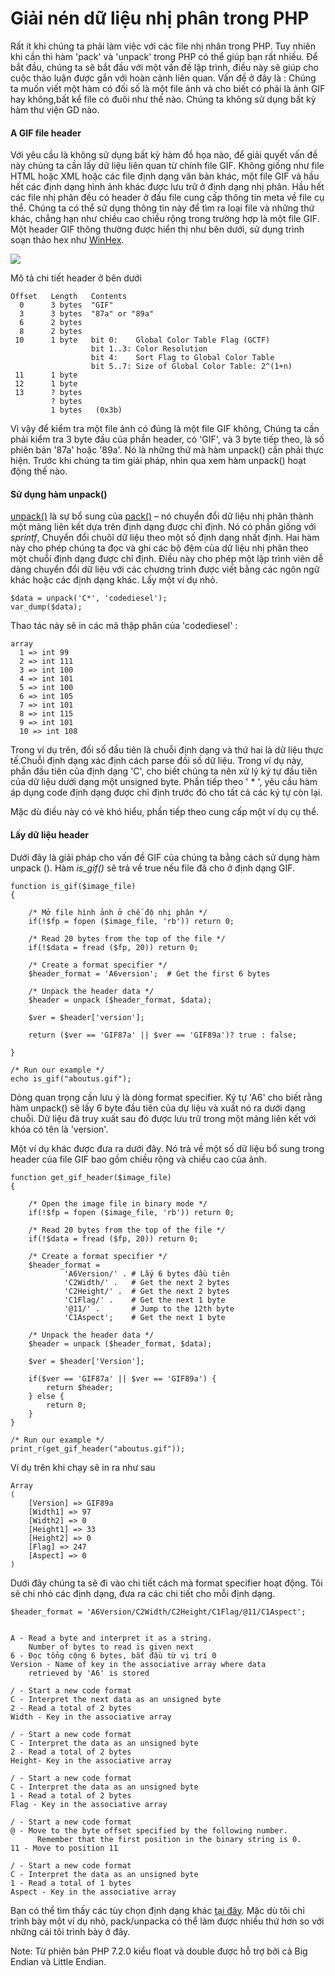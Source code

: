 # Giải nén dữ liệu nhị phân trong PHP

Rất ít khi chúng ta phải làm việc với các file nhị nhân trong PHP. Tuy nhiên khi cần thì hàm 'pack' và 'unpack' trong PHP có thể giúp bạn rất nhiều. Để bắt đầu, chúng ta sẽ bắt đầu với một vấn đề lập trình, điều này sẽ giúp cho cuộc thảo luận được gắn với hoàn cảnh liên quan. Vấn đề ở đây là : Chúng ta muốn viết một hàm có đối số là một file ảnh và cho biết có phải là ảnh GIF hay không,bất kể file có đuôi như thế nào. Chúng ta không sử dụng bất kỳ hàm thư viện GD nào.

#### A GIF file header

Với yêu cầu là không sử dụng bất kỳ hàm đồ họa nào, để giải quyết vấn đề này chúng ta cần lấy dữ liệu liên quan từ chính file GIF. Không giống như file HTML hoặc XML hoặc các file định dạng văn bản khác, một file GIF và hầu hết các định dạng hình ảnh khác được lưu trữ ở định dạng nhị phân. Hầu hết các file nhị phân đều có header ở đầu file cung cấp thông tin meta về file cụ thể. Chúng ta có thể sử dụng thông tin này để tìm ra loại file và những thứ khác, chẳng hạn như chiều cao chiều rộng trong trường hợp là một file GIF. Một header GIF thông thường được hiển thị như bên dưới, sử dụng trình soạn thảo hex như [WinHex](1). 

![](http://www.codediesel.com/wp-content/uploads/2010/09/winhex.gif)

Mô tả chi tiết header ở bên dưới


    
    
    Offset   Length   Contents
      0      3 bytes  "GIF"
      3      3 bytes  "87a" or "89a"
      6      2 bytes  
      8      2 bytes  
     10      1 byte   bit 0:    Global Color Table Flag (GCTF)
                      bit 1..3: Color Resolution
                      bit 4:    Sort Flag to Global Color Table
                      bit 5..7: Size of Global Color Table: 2^(1+n)
     11      1 byte   
     12      1 byte   
     13      ? bytes  
             ? bytes  
             1 bytes   (0x3b)



Vì vậy để kiểm tra một file ảnh có đúng là một file GIF không, Chúng ta cần phải kiểm tra 3 byte đầu của phần header, có 'GIF', và 3 byte tiếp theo, là số phiên bản '87a' hoặc '89a'. Nó là những thứ mà hàm unpack() cần phải thực hiện. Trước khi chúng ta tìm giải pháp, nhìn qua xem hàm unpack() hoạt động thế nào.

#### Sử dụng hàm unpack()

[unpack()](3) là sự bổ sung của [pack()](4) – nó chuyển đổi dữ liệu nhị phân thành một mảng liên kết dựa trên định dạng được chỉ định. Nó có phần giống với _sprintf_, Chuyển đổi chuôĩ dữ liệu theo một số định dạng nhất định. Hai hàm này cho phép chúng ta đọc và ghi các bộ đệm của dữ liệu nhị phân theo một chuỗi định dạng được chỉ định. Điều này cho phép một lập trình viên dễ dàng chuyển đổi dữ liệu với các chương trình được viết bằng các ngôn ngữ khác hoặc các định dạng khác. Lấy một ví dụ nhỏ.



    
    
    $data = unpack('C*', 'codediesel');
    var_dump($data);


Thao tác này sẽ in các mã thập phân của 'codediesel' :

    
    
    array
      1 => int 99
      2 => int 111
      3 => int 100
      4 => int 101
      5 => int 100
      6 => int 105
      7 => int 101
      8 => int 115
      9 => int 101
      10 => int 108


Trong ví dụ trên, đối số đầu tiên là chuỗi định dạng và thứ hai là dữ liệu thực tế.Chuỗi định dạng xác định cách parse đối số dữ liệu. Trong ví dụ này, phần đầu tiên của định dạng 'C', cho biết chúng ta nên xử lý ký tự đầu tiên của dữ liệu dưới dạng một unsigned byte. Phần tiếp theo ' * ', yêu cầu hàm áp dụng code định dạng được chỉ định trước đó cho tất cả các ký tự còn lại.

Mặc dù điều này có vẻ khó hiểu, phần tiếp theo cung cấp một ví dụ cụ thể.
#### Lấy dữ liệu header

Dưới đây là giải pháp cho vấn đề GIF của chúng ta bằng cách sử dụng hàm unpack (). Hàm _is_gif()_ sẽ trả về true nếu file đã cho ở định dạng GIF.

    
    
    function is_gif($image_file)
    {
     
        /* Mở file hình ảnh ở chế độ nhị phân */
        if(!$fp = fopen ($image_file, 'rb')) return 0;
     
        /* Read 20 bytes from the top of the file */
        if(!$data = fread ($fp, 20)) return 0;
     
        /* Create a format specifier */
        $header_format = 'A6version';  # Get the first 6 bytes
    
        /* Unpack the header data */
        $header = unpack ($header_format, $data);
     
        $ver = $header['version'];
     
        return ($ver == 'GIF87a' || $ver == 'GIF89a')? true : false;
     
    }
     
    /* Run our example */
    echo is_gif("aboutus.gif");



Dòng quan trọng cần lưu ý là dòng format specifier. Ký tự 'A6' cho biết rằng hàm unpack() sẽ lấy 6 byte đầu tiên của dự liệu và xuất nó ra dưới dạng chuỗi. Dữ liệu đã truy xuất sau đó được lưu trữ trong một mảng liên kết với khóa có tên là 'version'.

Một ví dụ khác được đưa ra dưới đây. Nó trả về một số dữ liệu bổ sung trong header của file GIF bao gồm chiều rộng và chiều cao của ảnh.

    
    
    function get_gif_header($image_file)
    {
     
        /* Open the image file in binary mode */
        if(!$fp = fopen ($image_file, 'rb')) return 0;
     
        /* Read 20 bytes from the top of the file */
        if(!$data = fread ($fp, 20)) return 0;
     
        /* Create a format specifier */
        $header_format = 
                'A6Version/' . # Lấy 6 bytes đầu tiên
                'C2Width/' .   # Get the next 2 bytes
                'C2Height/' .  # Get the next 2 bytes
                'C1Flag/' .    # Get the next 1 byte
                '@11/' .       # Jump to the 12th byte
                'C1Aspect';    # Get the next 1 byte
    
        /* Unpack the header data */
        $header = unpack ($header_format, $data);
     
        $ver = $header['Version'];
     
        if($ver == 'GIF87a' || $ver == 'GIF89a') {
            return $header;
        } else {
            return 0;
        }
    }
     
    /* Run our example */
    print_r(get_gif_header("aboutus.gif"));
 

Ví dụ trên khi chạy sẽ in ra như sau

    
    
    Array
    (
        [Version] => GIF89a
        [Width1] => 97
        [Width2] => 0
        [Height1] => 33
        [Height2] => 0
        [Flag] => 247
        [Aspect] => 0
    )

 

Dưới đây chúng ta sẽ đi vào chi tiết cách mà format specifier hoạt động. Tôi sẽ chi nhỏ các định dạng, đưa ra các chi tiết cho mỗi định dạng.


    
    
    $header_format = 'A6Version/C2Width/C2Height/C1Flag/@11/C1Aspect';
  
    
    A - Read a byte and interpret it as a string. 
        Number of bytes to read is given next
    6 - Đọc tổng cộng 6 bytes, bắt đầu từ vị trí 0
    Version - Name of key in the associative array where data 
        retrieved by 'A6' is stored
     
    / - Start a new code format
    C - Interpret the next data as an unsigned byte
    2 - Read a total of 2 bytes
    Width - Key in the associative array
     
    / - Start a new code format
    C - Interpret the data as an unsigned byte
    2 - Read a total of 2 bytes
    Height- Key in the associative array
     
    / - Start a new code format
    C - Interpret the data as an unsigned byte
    1 - Read a total of 2 bytes
    Flag - Key in the associative array
     
    / - Start a new code format
    @ - Move to the byte offset specified by the following number.
          Remember that the first position in the binary string is 0. 
    11 - Move to position 11
     
    / - Start a new code format
    C - Interpret the data as an unsigned byte
    1 - Read a total of 1 bytes
    Aspect - Key in the associative array

 

Bạn có thể tìm thấy các tùy chọn định dạng khác [tại đây](4). Mặc dù tôi chỉ trình bày một ví dụ nhỏ, pack/unpacka có thể làm được nhiều thứ hơn so với những cái tôi trình bày ở đây.

Note: Từ phiên bản PHP 7.2.0 kiểu float và double được hỗ trợ bởi cả Big Endian và Little Endian.
